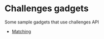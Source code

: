 # Challenges gadgets

Some sample gadgets that use challenges API

* [Matching](matching/README.md)
